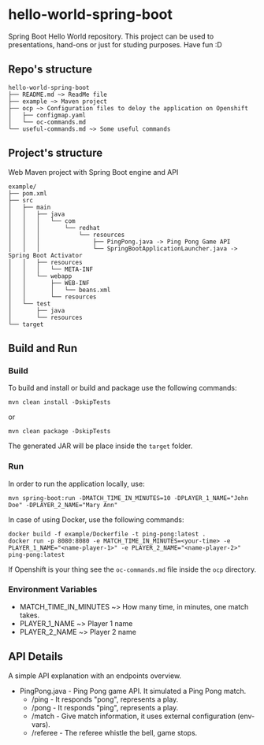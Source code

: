 # hello-world-spring-boot
Spring Boot Hello World repository. This project can be used to presentations, hand-ons or just for studing purposes. Have fun :D

## Repo's structure
```
hello-world-spring-boot
├── README.md ~> ReadMe file
├── example ~> Maven project
├── ocp ~> Configuration files to deloy the application on Openshift
│   ├── configmap.yaml
│   └── oc-commands.md
└── useful-commands.md ~> Some useful commands
```

## Project's structure
Web Maven project with Spring Boot engine and API
```
example/
├── pom.xml
├── src
│   ├── main
│   │   ├── java
│   │   │   └── com
│   │   │       └── redhat
│   │   │           └── resources
│   │   │               ├── PingPong.java -> Ping Pong Game API
│   │   │               └── SpringBootApplicationLauncher.java -> Spring Boot Activator
│   │   ├── resources
│   │   │   └── META-INF
│   │   └── webapp
│   │       ├── WEB-INF
│   │       │   └── beans.xml
│   │       └── resources
│   └── test
│       ├── java
│       └── resources
└── target
```

## Build and Run
### Build
To build and install or build and package use the following commands:
```
mvn clean install -DskipTests
```
or
```
mvn clean package -DskipTests
```
The generated JAR will be place inside the `target` folder.
### Run
In order to run the application locally, use:
```
mvn spring-boot:run -DMATCH_TIME_IN_MINUTES=10 -DPLAYER_1_NAME="John Doe" -DPLAYER_2_NAME="Mary Ann"
```
In case of using Docker, use the following commands:
```
docker build -f example/Dockerfile -t ping-pong:latest .
docker run -p 8080:8080 -e MATCH_TIME_IN_MINUTES=<your-time> -e PLAYER_1_NAME="<name-player-1>" -e PLAYER_2_NAME="<name-player-2>" ping-pong:latest
```
If Openshift is your thing see the `oc-commands.md` file inside the `ocp` directory.

### Environment Variables
* MATCH_TIME_IN_MINUTES ~> How many time, in minutes, one match takes.
* PLAYER_1_NAME ~> Player 1 name
* PLAYER_2_NAME ~> Player 2 name

## API Details
A simple API explanation with an endpoints overview.
* PingPong.java - Ping Pong game API. It simulated a Ping Pong match.
	* /ping - It responds "pong", represents a play.
	* /pong - It responds "ping", represents a play.
	* /match - Give match information, it uses external configuration (env-vars).
	* /referee - The referee whistle the bell, game stops.

